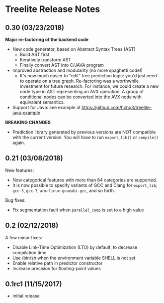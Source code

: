 Treelite Release Notes 
======================

## 0.30 (03/23/2018)
**Major re-factoring of the backend code**
* New code generator, based on Abstract Syntax Trees (AST)
  * Build AST first
  * Iteratively transform AST
  * Finally convert AST into C/JAVA program
* Improved abstraction and modularity (no more spaghetti code!)
  * It's now much easier to "edit" tree prediction logic: you'd just need to
    operate on a tree graph. Re-factoring was a worthwhile investment for
    future research.
    For instance, we could create a new node type in AST representing an AVX
    operation. A group of conditional nodes can be converted into the AVX node
    with equivalent semantics.
* Support for Java: see example at
  https://github.com/hcho3/treelite-java-example

**BREAKING CHANGES**
* Prediction library generated by previous versions are NOT compatible with
  the current version. You will have to run `export_lib()` or `compile()`
  again.

## 0.21 (03/08/2018)
New features:
* Now categorical features with more than 64 categories are supported.
* It is now possible to specify variants of GCC and Clang for `export_lib`;
  `gcc-5`, `gcc-7`, `arm-linux-gnueabi-gcc`, and so forth.

Bug fixes:
* Fix segmentation fault when `parallel_comp` is set to a high value

## 0.2 (02/12/2018)
A few minor fixes:
* Disable Link-Time Optimization (LTO) by default, to decrease compilation time
* Use /bin/sh when the environment variable SHELL is not set
* Enable relative path in predictor constructor
* Increase precision for floating-point values

## 0.1rc1 (11/15/2017)

* Initial release
